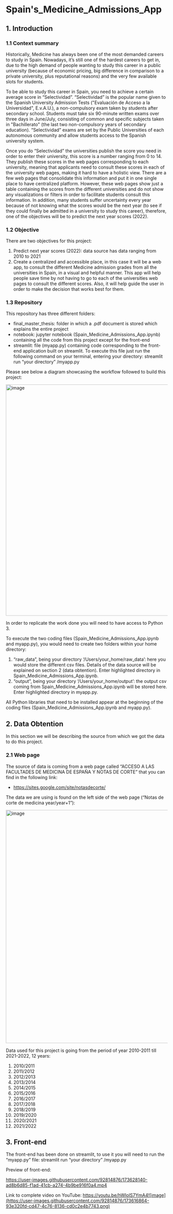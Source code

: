 # Spain's_Medicine_Admissions_App

## 1. Introduction
### 1.1 Context summary
Historically, Medicine has always been one of the most demanded careers to study in Spain. Nowadays, it’s still one of the hardest careers to get in, due to the high demand of people wanting to study this career in a public university (because of economic pricing, big difference in comparison to a private university, plus reputational reasons) and the very few available slots for students.

To be able to study this career in Spain, you need to achieve a certain average score in “Selectividad”. “Selectividad” is the popular name given to the Spanish University Admission Tests ("Evaluación de Acceso a la Universidad", E.v.A.U.), a non-compulsory exam taken by students after secondary school. Students must take six 90-minute written exams over three days in June/July, consisting of common and specific subjects taken in "Bachillerato" (the last two non-compulsory years of secondary education). “Selectividad” exams are set by the Public Universities of each autonomous community and allow students access to the Spanish university system.

Once you do “Selectividad” the universities publish the score you need in order to enter their university, this score is a number ranging from 0 to 14. They publish these scores in the web pages corresponding to each university, meaning that applicants need to consult these scores in each of the university web pages, making it hard to have a holistic view. There are a few web pages that consolidate this information and put it in one single place to have centralized platform. However, these web pages show just a table containing the scores from the different universities and do not show any visualizations or filters in order to facilitate students consult this information. In addition, many students suffer uncertainty every year because of not knowing what the scores would be the next year (to see if they could finally be admitted in a university to study this career), therefore, one of the objectives will be to predict the next year scores (2022).

### 1.2 Objective
There are two objectives for this project:
1)	Predict next year scores (2022): data source has data ranging from 2010 to 2021
2)	Create a centralized and accessible place, in this case it will be a web app, to consult the different Medicine admission grades from all the universities in Spain, in a visual and helpful manner. This app will help people save time by not having to go to each of the universities web pages to consult the different scores. Also, it will help guide the user in order to make the decision that works best for them.

### 1.3 Repository
This repository has three different folders:
-	final_master_thesis: folder in which a .pdf document is stored which explains the entire project
-	notebook: jupyter notebook (Spain_Medicine_Admissions_App.ipynb) containing all the code from this project except for the front-end
-	streamlit: file (myapp.py) containing code corresponding to the front-end application built on streamlit. To execute this file just run the following command on your terminal, entering your directory: streamlit run “your directory” /myapp.py

Please see below a diagram showcasing the workflow followed to build this project:

<img width="719" alt="image" src="https://user-images.githubusercontent.com/92814876/173615749-e047e1e9-c976-40e8-a106-88c468787b48.png">

In order to replicate the work done you will need to have access to Python 3.

To execute the two coding files (Spain_Medicine_Admissions_App.ipynb and myapp.py), you would need to create two folders within your home directory:
1)	 “raw_data”, being your directory ‘/Users/your_home/raw_data’: here you would store the different csv files. Details of the data source will be explained on section 2 (data obtention). Enter highlighted directory in Spain_Medicine_Admissions_App.ipynb.
2)	“output”, being your directory ‘/Users/your_home/output’: the output csv coming from 
Spain_Medicine_Admissions_App.ipynb will be stored here. Enter highlighted directory in myapp.py.

All Python libraries that need to be installed appear at the beginning of the coding files (Spain_Medicine_Admissions_App.ipynb and myapp.py).

## 2. Data Obtention
In this section we will be describing the source from which we got the data to do this project.
### 2.1 Web page
The source of data is coming from a web page called “ACCESO A LAS FACULTADES DE MEDICINA DE ESPAÑA Y NOTAS DE CORTE” that you can find in the following link:
-	https://sites.google.com/site/notasdecorte/

The data we are using is found on the left side of the web page (“Notas de corte de medicina year/year+1”):

<img width="725" alt="image" src="https://user-images.githubusercontent.com/92814876/173616174-85433f2e-8a98-4624-80e5-1cb02887555b.png">


Data used for this project is going from the period of year 2010-2011 till 2021-2022, 12 years:
1)	2010/2011
2)	2011/2012
3)	2012/2013
4)	2013/2014
5)	2014/2015
6)	2015/2016
7)	2016/2017
8)	2017/2018
9)	2018/2019
10)	2019/2020
11)	2020/2021
12)	2021/2022


## 3. Front-end
The front-end has been done on streamlit, to use it you will need to run the “myapp.py” file: streamlit run “your directory” /myapp.py

Preview of front-end:


https://user-images.githubusercontent.com/92814876/173628140-ad8b6d85-f1ad-41cb-a274-4b9be916f0a4.mp4



Link to complete video on YouTube: https://youtu.be/hWlolS7YmA4![image](https://user-images.githubusercontent.com/92814876/173616864-93e320fd-cd47-4c76-8136-cd0c2e4b7743.png)
